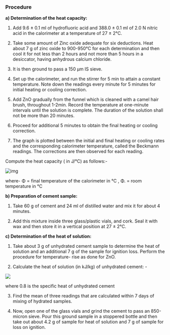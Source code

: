 ### Procedure

**a) Determination of the heat capacity:**

1. Add 9.6 ± 0.1 ml of hydrofluoric acid and 388.0 ± 0.1 ml of 2.0 N nitric acid in the calorimeter at a temperature of 27 ± 2°C. 

2. Take some amount of Zinc oxide adequate for six deductions. Heat about 7 g of zinc oxide to 900-950°C for each determination and then cool it for not less than 2 hours and not more than 5 hours in a desiccator, having anhydrous calcium chloride.  

3. It is then ground to pass a 150 μm IS sieve.  

4. Set up the calorimeter, and run the stirrer for 5 min to attain a constant temperature. Note down the readings every minute for 5 minutes for initial heating or cooling correction.  

5. Add ZnO gradually from the funnel which is cleaned with a camel hair brush, throughout 1-2min. Record the temperature at one-minute intervals until the solution is complete. The duration of the solution shall not be more than 20 minutes.  

6. Proceed for additional 5 minutes to obtain the final heating or cooling correction.  

7. The graph is plotted between the initial and final heating or cooling rates and the corresponding calorimeter temperature, called the Beckmann readings. The corrections are then observed for each reading.  

Compute the heat capacity ( in J/°C) as follows:-

<img src="https://latex.codecogs.com/svg.image?$$\frac{\text{Mass&space;of&space;ZnO}\times(1.084&space;0.9\Phi&plus;0.5\Phi.)}{\text{Corrected&space;Temperature&space;Rise}}$$" alt="img">

where- Φ = final temperature of the calorimeter in °C       , Φ. = room temperature in °C 

**b) Preparation of cement sample:** 

1. Take 60 g of cement and 24 ml of distilled water and mix it for about 4 minutes.  

2. Add this mixture inside three glass/plastic vials, and cork. Seal it with wax and then store it in a vertical position at 27 ± 2°C. 

 

**c) Determination of the heat of solution:**

1. Take about 3 g of unhydrated cement sample to determine the heat of solution and an additional 7 g of the sample for ignition loss. Perform the procedure for temperature- rise as done for ZnO.  

2.  Calculate the heat of solution (in kJ/kg) of unhydrated cement: - 

<img src="https://latex.codecogs.com/svg.image?$$\frac{\text{Heat&space;Capacity}\times\text{Corrected&space;Temperature&space;Rise}}{\text{Mean&space;of&space;Sample&space;Corrected&space;for&space;Ignition&space;Loss}}-0.8(\Phi-\Phi)$$">

where 0.8 is the specific heat of unhydrated cement  

3. Find the mean of three readings that are calculated within 7 days of mixing of hydrated samples.  

4. Now, open one of the glass vials and grind the cement to pass an 850-micron sieve. Pour this ground sample in a stoppered bottle and then take out about 4.2 g of sample for heat of solution and 7 g of sample for loss on ignition.  
